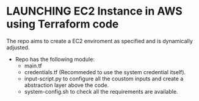 # LAUNCHING EC2 Instance in AWS using Terraform code
The repo aims to create a EC2 enviroment as specified and is dynamically adjusted.
- Repo has the following module:
  - main.tf
  - credentials.tf (Recommeded to use the system credential itself).
  - input-script.py to configure all the coustom inputs and create a abstraction layer above the code.
  - system-config.sh to check all the requirements are available.
